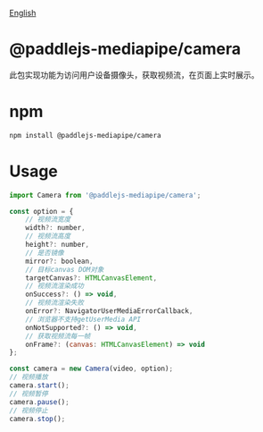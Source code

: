 [English](./README.md)

# @paddlejs-mediapipe/camera
此包实现功能为访问用户设备摄像头，获取视频流，在页面上实时展示。

# npm

```bash
npm install @paddlejs-mediapipe/camera
```

# Usage

```javascript
import Camera from '@paddlejs-mediapipe/camera';

const option = {
    // 视频流宽度
    width?: number,
    // 视频流高度
    height?: number,
    // 是否镜像 
    mirror?: boolean,
    // 目标canvas DOM对象
    targetCanvas?: HTMLCanvasElement,
    // 视频流渲染成功
    onSuccess?: () => void,
    // 视频流渲染失败
    onError?: NavigatorUserMediaErrorCallback,
    // 浏览器不支持getUserMedia API
    onNotSupported?: () => void,
    // 获取视频流每一帧
    onFrame?: (canvas: HTMLCanvasElement) => void
};

const camera = new Camera(video, option);
// 视频播放
camera.start();
// 视频暂停
camera.pause();
// 视频停止
camera.stop();
```
